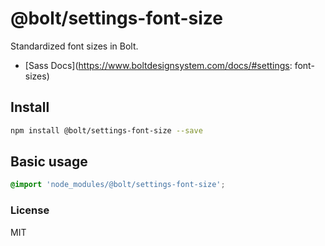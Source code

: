 # @bolt/settings-font-size
Standardized font sizes in Bolt.

- [Sass Docs](https://www.boltdesignsystem.com/docs/#settings: font-sizes)

## Install
```bash
npm install @bolt/settings-font-size --save
```

## Basic usage
```scss
@import 'node_modules/@bolt/settings-font-size';
```

<!--
## Usage with [node-sass-magic-importer](https://github.com/maoberlehner/node-sass-magic-importer)
Using [node-sass](https://github.com/sass/node-sass) (or a plugin for Grunt, gulp or webpack which is using node-sass) in combination with the [node-sass-magic-importer](https://github.com/maoberlehner/node-sass-magic-importer) custom importer, can make importing CSS dependencies from `node_modules` a much nicer experience.

```scss
// Import the main file.
@import '~@avalanche/setting-font-sizes';
```

## Usage
```scss
// Function.
.selector {
  font-size: setting-font-size(m);
}

// Map.
.selector {
  font-size: map-get($font-sizes, m);
}
```

## Settings
```scss
/// Default font sizes.
/// @type Map
$font-sizes: (
  xs: 0.64em,
  s: 0.8em,
  m: 1em,
  l: 1.25em,
  xl: 1.563em,
  xxl: 1.953em,
  xxxl: 2.441em,
) !default;
```

-->
### License
MIT
